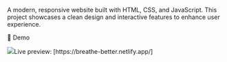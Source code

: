 A modern, responsive website built with HTML, CSS, and JavaScript. This project showcases a clean design and interactive features to enhance user experience.​

📸 Demo

<img src="https://i.ibb.co.com/ZzZHpxy5/fullpage-screenshot.png"/>
​
Live preview: [https://breathe-better.netlify.app/]